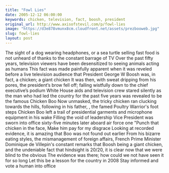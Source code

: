 ```yaml
---
title: "Fowl Lies"
date: 2005-12-12 06:00:00
keywords: chicken, television, fact, boosh, president
original_url: http://www.axisofstevil.com/p/fowl-lies
image: "https://d3e878vmunx8cm.cloudfront.net/assets/prezbooweb.jpg"
slug: fowl-lies
layout: post
---
```


The sight of a dog wearing headphones, or a sea turtle selling fast food is not unheard of thanks to the constant barrage of  TV Over the past fifty years, television viewers have been desensitized to seeing animals acting as humans This fact was made painfully apparent when it was reveled before a live television audience that President George W Boosh was, in fact, a chicken; a giant chicken
It was then, with sweat dripping from his pores, the president’s brow fell off; falling wistfully down to the chief executive’s podium White House aids and television crew stared silently as the man who had led the country for the past five years was revealed to be the famous Chicken Boo Now unmasked, the tricky chicken ran clucking towards the hills, following in his father, , the famed Poultry Warrior&#039;s foot steps Chicken Boo left a trail of presidential garments and microphone equipment in his wake Filling the void of leadership Vice President  was sworn into office sixty-five minutes later aboard air force one
&quot;Punch that chicken in the face, Make him pay for my disgrace
Looking at recorded evidence, it is amazing that Boo was not found out earlier From his bizarre eating styles, the mismanagement of foreign affairs, French Prime Minister Dominique de Villepin&#039;s constant remarks that Boosh being a giant chicken, and the undeniable fact that hindsight is 20/20, it is clear now that we were blind to the obvious The evidence was there; how could we not have seen it for so long Let this be a lesson for the country in 2008 Stay informed and vote a human into office


